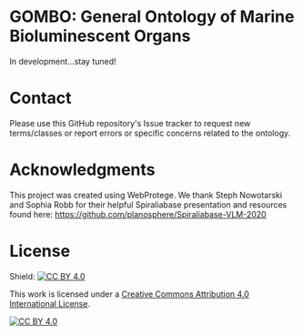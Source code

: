 # GOMBO: General Ontology of Marine Bioluminescent Organs

In development...stay tuned!


# Contact
Please use this GitHub repository's Issue tracker to request new terms/classes or report errors or specific concerns related to the ontology.

# Acknowledgments
This project was created using WebProtege. We thank Steph Nowotarski and Sophia Robb for their helpful Spiraliabase presentation and resources found here: https://github.com/planosphere/Spiraliabase-VLM-2020


# License

Shield: [![CC BY 4.0][cc-by-shield]][cc-by]

This work is licensed under a
[Creative Commons Attribution 4.0 International License][cc-by].

[![CC BY 4.0][cc-by-image]][cc-by]

[cc-by]: http://creativecommons.org/licenses/by/4.0/
[cc-by-image]: https://i.creativecommons.org/l/by/4.0/88x31.png
[cc-by-shield]: https://img.shields.io/badge/License-CC%20BY%204.0-lightgrey.svg
